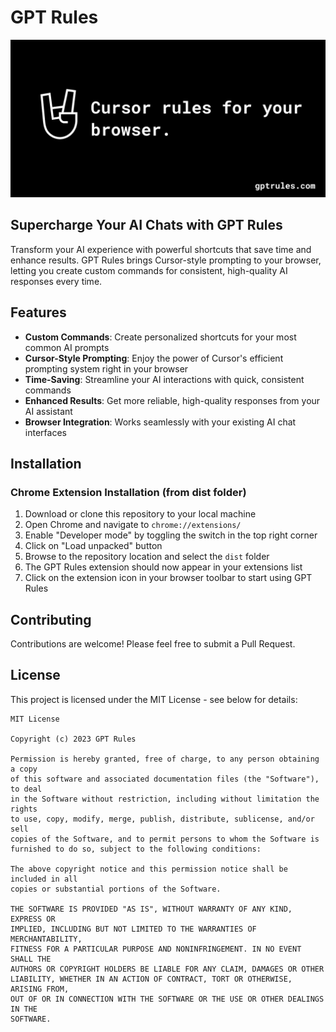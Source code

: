 # GPT Rules

<p align="center">
  <img src="images/twitter-image.png" alt="GPT Rules Banner" width="600">
</p>

## Supercharge Your AI Chats with GPT Rules

Transform your AI experience with powerful shortcuts that save time and enhance results. GPT Rules brings Cursor-style prompting to your browser, letting you create custom commands for consistent, high-quality AI responses every time.

## Features

- **Custom Commands**: Create personalized shortcuts for your most common AI prompts
- **Cursor-Style Prompting**: Enjoy the power of Cursor's efficient prompting system right in your browser
- **Time-Saving**: Streamline your AI interactions with quick, consistent commands
- **Enhanced Results**: Get more reliable, high-quality responses from your AI assistant
- **Browser Integration**: Works seamlessly with your existing AI chat interfaces

## Installation

### Chrome Extension Installation (from dist folder)

1. Download or clone this repository to your local machine
2. Open Chrome and navigate to `chrome://extensions/`
3. Enable "Developer mode" by toggling the switch in the top right corner
4. Click on "Load unpacked" button
5. Browse to the repository location and select the `dist` folder
6. The GPT Rules extension should now appear in your extensions list
7. Click on the extension icon in your browser toolbar to start using GPT Rules

## Contributing

Contributions are welcome! Please feel free to submit a Pull Request.

## License

This project is licensed under the MIT License - see below for details:

```
MIT License

Copyright (c) 2023 GPT Rules

Permission is hereby granted, free of charge, to any person obtaining a copy
of this software and associated documentation files (the "Software"), to deal
in the Software without restriction, including without limitation the rights
to use, copy, modify, merge, publish, distribute, sublicense, and/or sell
copies of the Software, and to permit persons to whom the Software is
furnished to do so, subject to the following conditions:

The above copyright notice and this permission notice shall be included in all
copies or substantial portions of the Software.

THE SOFTWARE IS PROVIDED "AS IS", WITHOUT WARRANTY OF ANY KIND, EXPRESS OR
IMPLIED, INCLUDING BUT NOT LIMITED TO THE WARRANTIES OF MERCHANTABILITY,
FITNESS FOR A PARTICULAR PURPOSE AND NONINFRINGEMENT. IN NO EVENT SHALL THE
AUTHORS OR COPYRIGHT HOLDERS BE LIABLE FOR ANY CLAIM, DAMAGES OR OTHER
LIABILITY, WHETHER IN AN ACTION OF CONTRACT, TORT OR OTHERWISE, ARISING FROM,
OUT OF OR IN CONNECTION WITH THE SOFTWARE OR THE USE OR OTHER DEALINGS IN THE
SOFTWARE.
```
